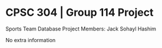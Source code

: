 # CPSC 304 | Group 114 Project
Sports Team Database Project
Members: Jack Sohayl Hashim

No extra information
